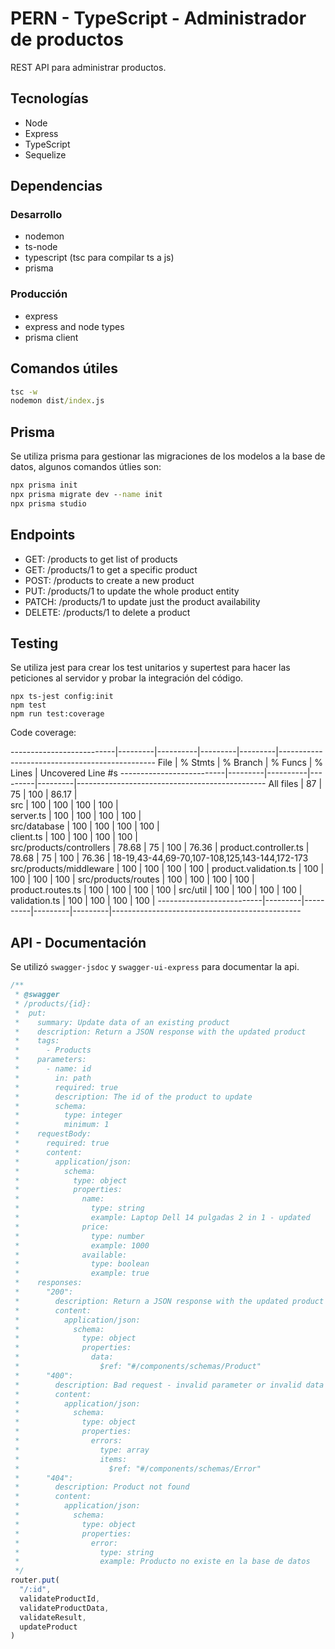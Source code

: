 # PERN - TypeScript - Administrador de productos

REST API para administrar productos.

## Tecnologías

* Node
* Express
* TypeScript
* Sequelize


## Dependencias

### Desarrollo

* nodemon
* ts-node
* typescript (tsc para compilar ts a js)
* prisma

### Producción

* express
* express and node types
* prisma client

## Comandos útiles

```cmd
tsc -w
nodemon dist/index.js
```

## Prisma

Se utiliza prisma para gestionar las migraciones de los modelos a la base de datos, algunos comandos útlies son:

```cmd
npx prisma init
npx prisma migrate dev --name init
npx prisma studio
```

## Endpoints

* GET: /products to get list of products
* GET: /products/1 to get a specific product
* POST: /products to create a new product
* PUT: /products/1 to update the whole product entity
* PATCH: /products/1 to update just the product availability
* DELETE: /products/1 to delete a product

## Testing

Se utiliza jest para crear los test unitarios y supertest para hacer las peticiones al servidor y probar la integración del código.

```cli
npx ts-jest config:init
npm test
npm run test:coverage
```

Code coverage:

--------------------------|---------|----------|---------|---------|-----------------------------------------------
File                      | % Stmts | % Branch | % Funcs | % Lines | Uncovered Line #s
--------------------------|---------|----------|---------|---------|-----------------------------------------------
All files                 |      87 |       75 |     100 |   86.17 |                                               
 src                      |     100 |      100 |     100 |     100 |                                               
  server.ts               |     100 |      100 |     100 |     100 |                                               
 src/database             |     100 |      100 |     100 |     100 |                                               
  client.ts               |     100 |      100 |     100 |     100 |                                               
 src/products/controllers |   78.68 |       75 |     100 |   76.36 | 
  product.controller.ts   |   78.68 |       75 |     100 |   76.36 | 18-19,43-44,69-70,107-108,125,143-144,172-173
 src/products/middleware  |     100 |      100 |     100 |     100 | 
  product.validation.ts   |     100 |      100 |     100 |     100 | 
 src/products/routes      |     100 |      100 |     100 |     100 | 
  product.routes.ts       |     100 |      100 |     100 |     100 | 
 src/util                 |     100 |      100 |     100 |     100 | 
  validation.ts           |     100 |      100 |     100 |     100 | 
--------------------------|---------|----------|---------|---------|-----------------------------------------------

## API - Documentación

Se utilizó `swagger-jsdoc` y `swagger-ui-express` para documentar la api.

```ts
/**
 * @swagger
 * /products/{id}:
 *  put:
 *    summary: Update data of an existing product
 *    description: Return a JSON response with the updated product
 *    tags:
 *      - Products
 *    parameters:
 *      - name: id
 *        in: path
 *        required: true
 *        description: The id of the product to update
 *        schema:
 *          type: integer
 *          minimum: 1
 *    requestBody:
 *      required: true
 *      content:
 *        application/json:
 *          schema:
 *            type: object
 *            properties:
 *              name:
 *                type: string
 *                example: Laptop Dell 14 pulgadas 2 in 1 - updated
 *              price:
 *                type: number
 *                example: 1000
 *              available:
 *                type: boolean
 *                example: true
 *    responses:
 *      "200":
 *        description: Return a JSON response with the updated product
 *        content:
 *          application/json:
 *            schema:
 *              type: object
 *              properties:
 *                data:
 *                  $ref: "#/components/schemas/Product"
 *      "400":
 *        description: Bad request - invalid parameter or invalid data
 *        content:
 *          application/json:
 *            schema:
 *              type: object
 *              properties:
 *                errors:
 *                  type: array
 *                  items:
 *                    $ref: "#/components/schemas/Error"
 *      "404":
 *        description: Product not found
 *        content:
 *          application/json:
 *            schema:
 *              type: object
 *              properties:
 *                error:
 *                  type: string
 *                  example: Producto no existe en la base de datos
 */
router.put(
  "/:id",
  validateProductId,
  validateProductData,
  validateResult,
  updateProduct
)
```